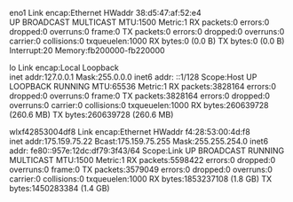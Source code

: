 eno1      Link encap:Ethernet  HWaddr 38:d5:47:af:52:e4  
          UP BROADCAST MULTICAST  MTU:1500  Metric:1
          RX packets:0 errors:0 dropped:0 overruns:0 frame:0
          TX packets:0 errors:0 dropped:0 overruns:0 carrier:0
          collisions:0 txqueuelen:1000 
          RX bytes:0 (0.0 B)  TX bytes:0 (0.0 B)
          Interrupt:20 Memory:fb200000-fb220000 

lo        Link encap:Local Loopback  
          inet addr:127.0.0.1  Mask:255.0.0.0
          inet6 addr: ::1/128 Scope:Host
          UP LOOPBACK RUNNING  MTU:65536  Metric:1
          RX packets:3828164 errors:0 dropped:0 overruns:0 frame:0
          TX packets:3828164 errors:0 dropped:0 overruns:0 carrier:0
          collisions:0 txqueuelen:1000 
          RX bytes:260639728 (260.6 MB)  TX bytes:260639728 (260.6 MB)

wlxf42853004df8 Link encap:Ethernet  HWaddr f4:28:53:00:4d:f8  
          inet addr:175.159.75.22  Bcast:175.159.75.255  Mask:255.255.254.0
          inet6 addr: fe80::957e:12dc:df79:3f43/64 Scope:Link
          UP BROADCAST RUNNING MULTICAST  MTU:1500  Metric:1
          RX packets:5598422 errors:0 dropped:0 overruns:0 frame:0
          TX packets:3579049 errors:0 dropped:0 overruns:0 carrier:0
          collisions:0 txqueuelen:1000 
          RX bytes:1853237108 (1.8 GB)  TX bytes:1450283384 (1.4 GB)

